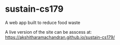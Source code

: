 # sustain-cs179
A web app built to reduce food waste

A live version of the site can be asscess at: https://akshitharamachandran.github.io/sustain-cs179/
